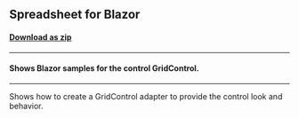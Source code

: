 ## Spreadsheet for Blazor
#### [Download as zip](https://grapecity.github.io/DownGit/#/home?url=https://github.com/GrapeCity/ComponentOne-Blazor-Samples/tree/master/NET_9/GridControl/Spreadsheet)
____
#### Shows Blazor samples for the control GridControl.
____
Shows how to create a GridControl adapter to provide the control look and behavior.
